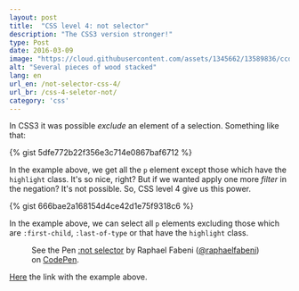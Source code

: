 ```yaml
---
layout: post
title:  "CSS level 4: not selector"
description: "The CSS3 version stronger!"
type: Post
date: 2016-03-09
image: "https://cloud.githubusercontent.com/assets/1345662/13589836/ccd512d4-e4b9-11e5-8f57-505c86b526ea.jpg"
alt: "Several pieces of wood stacked"
lang: en
url_en: /not-selector-css-4/
url_br: /css-4-seletor-not/
category: 'css'
---
```


In CSS3 it was possible *exclude* an element of a selection. Something like that:

{% gist 5dfe772b22f356e3c714e0867baf6712 %}

In the example above, we get all the `p` element except those which have the `highlight` class. It's so nice, right? But if we wanted apply one more *filter* in the negation? It's not possible. So, CSS level 4 give us this power.

{% gist 666bae2a168154d4ce42d1e75f9318c6 %}

In the example above, we can select all `p` elements excluding those which are `:first-child`, `:last-of-type` or that have the `highlight` class.

<figure class="text-center loading">
  <p data-height="345" data-theme-id="4240" data-slug-hash="grPBGm" data-default-tab="result" data-user="raphaelfabeni" class="codepen">See the Pen <a href="http://codepen.io/raphaelfabeni/pen/grPBGm/">:not selector</a> by Raphael Fabeni (<a href="http://codepen.io/raphaelfabeni">@raphaelfabeni</a>) on <a href="http://codepen.io">CodePen</a>.</p>
</figure>

[Here](http://codepen.io/raphaelfabeni/pen/grPBGm) the link with the example above.

<script async src="//assets.codepen.io/assets/embed/ei.js"></script>
